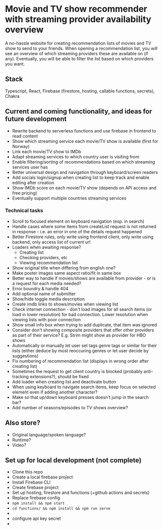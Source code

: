 # Movie and TV show recommender with streaming provider availability overview
A no-hassle website for creating recommendation lists of movies and TV show to send to your friends. 
When opening a recommendation list, you will see an overview of which streaming providers these are available on (if any). 
Eventually, you will be able to filter the list based on which providers you want.

## Stack
Typescript, React, Firebase (firestore, hosting, callable functions, secrets), Chakra

## Current and coming functionality, and ideas for future development

- Rewrite backend to serverless functions and use firebase in frontend to read content
- Show which streaming service each movie/TV show is available (first for Norway)
- Link each movie/TV show to IMDb
- Adapt streaming services to which country user is visiting from
- Enable filtering/sorting of recommendations based on which streaming services user has 
- Better universal design and navigation through keyboard/screen readers
- Add socials login/signup when creating list to keep track and enable editing after creation
- Show IMDb score on each movie/TV show (depends on API access and free pricing)
- Eventually support multiple countries streaming services


### Technical tasks
- Scroll to focused element on keyboard navigation (esp. in search)
- Handle cases where some items from createList request is not returned in response - i.e. an error in one of the details request happened
- Better Firestore rules, only write using frontend client, only write using backend, only access list of current url
- Loaders when awaiting response?
  - Creating list
  - Checking providers, etc
  - Viewing recommendation list
- Show original title when differing from english one?
- Make poster images same aspect ratio/fit in same box
- Better way to handle if movies/shows are available from provider - or is a request for each media needed?
- Error boundry & handle 404
- Add optional name of submitter
- Show/hide toggle media description
- Create imdb links to shows/movies when viewing list
- Check internet connection - don't load images for all search items (or load in lower resolution) for bad connection. Lower resolution when viewing lists with poor connection
- Show small info box when trying to add duplicate, that item was ignored
- Consider don't showing composite providers that offer other providers as part of their service? E.g. Strim might show as provider for HBO shows
- Automatically or manually let user set tags genre tags or similar for their lists (either deduce by most reoccuring genres or let user decide by suggestions)
- Fix numbering of recommendation list (displays in wrong order after creating list)
- Sometimes the request to get client country is blocked (probably anti-tracking extensions?), should be fixed 
- Add loader when creating list and deactivate button
- When using keyboard to navigate search items, keep focus on selected element even if adding another character?
- Make so that up/down keyboard presses doesn't jump in the search bar?
- Add number of seasons/episodes to TV shows overview?

## Also store?
- Original language/spoken language?
- Runtime?
- Video?

## Set up for local development (not complete)
- Clone this repo
- Create a local firebase project
- Install Firebase CLI
- Create firebase project
- Set up hosting, firestore and functions (+github actions and secrets)
- Replace firebase config
- `npm install && npm start`
- `cd functions/ && npm install && npm run serve`
- 
- configure api key secret
- 
